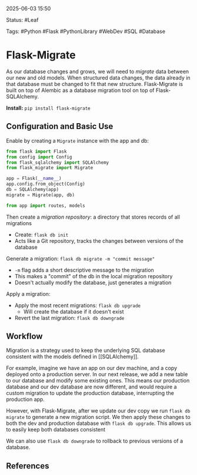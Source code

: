 2025-06-03 15:50

Status: #Leaf

Tags: #Python #Flask #PythonLibrary #WebDev  #SQL #Database 

# Flask-Migrate
As our database changes and grows, we will need to *migrate* data between our new and old models. When structured data changes, the data already in that database must be changed to fit that new structure. Flask-Migrate is built on top of Alembic as a database migration tool on top of Flask-SQLAlchemy.

**Install:** `pip install flask-migrate`
## Configuration and Basic Use
Enable by creating a `Migrate` instance with the app and db:
```python
from flask import Flask
from config import Config
from flask_sqlalchemy import SQLAlchemy
from flask_migrate import Migrate

app = Flask(__name__)
app.config.from_object(Config)
db = SQLAlchemy(app)
migrate = Migrate(app, db)

from app import routes, models
```

Then create a *migration repository*: a directory that stores records of all migrations
- Create: `flask db init`
- Acts like a Git repository, tracks the changes between versions of the database

Generate a migration: `flask db migrate -m "commit message"`
- `-m` flag adds a short descriptive message to the migration
- This makes a "commit" of the db in the local migration repository
- Doesn't actually modify the database, just generates a migration

Apply a migration: 
- Apply the most recent migrations: `flask db upgrade`
	- Will create the database if it doesn't exist
- Revert the last migration: `flask db downgrade`
## Workflow
Migration is a strategy used to keep the underlying SQL database consistent with the models defined in [[SQLAlchemy]]. 

For example, imagine we have an app on our dev machine, and a copy deployed onto a production server. In our next release, we add a new table to our database and modify some existing ones. This means our production database and our dev database are now different, and would require a custom migration to update the production database, interrupting the production app. 

However, with Flask-Migrate, after we update our dev copy we run `flask db migrate` to generate a new migration script. We then apply these changes to both the dev and production database with `flask db upgrade`. This allows us to easily keep both databases consistent

We can also use `flask db downgrade` to rollback to previous versions of a database. 
## References
